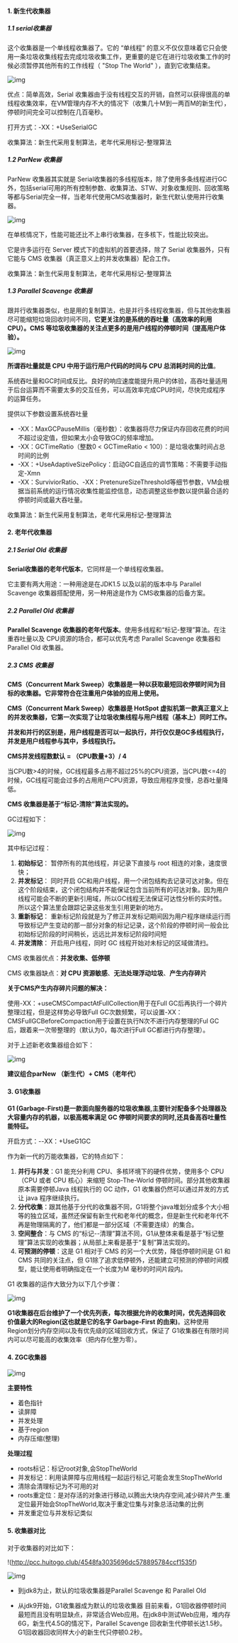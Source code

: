 #### 1. 新生代收集器

##### 1.1 serial收集器

这个收集器是一个单线程收集器了。它的 “单线程” 的意义不仅仅意味着它只会使用一条垃圾收集线程去完成垃圾收集工作，更重要的是它在进行垃圾收集工作的时候必须暂停其他所有的工作线程（ "Stop The World" ），直到它收集结束。

![img](http://pcc.huitogo.club/85a11a23128175d02fc995e14f5b6edb)



优点：简单高效，Serial 收集器由于没有线程交互的开销，自然可以获得很高的单线程收集效率，在VM管理内存不大的情况下（收集几十M到一两百M的新生代），停顿时间完全可以控制在几百毫秒。

打开方式：-XX：+UseSerialGC

收集算法：新生代采用复制算法，老年代采用标记-整理算法



##### 1.2 ParNew 收集器

ParNew 收集器其实就是 Serial收集器的多线程版本，除了使用多条线程进行GC外，包括serial可用的所有控制参数、收集算法、STW、对象收集规则、回收策略等都与Serial完全一样，当老年代使用CMS收集器时，新生代默认使用并行收集器。

![img](http://pcc.huitogo.club/80619429aff8685fefe4b1aef4e5802f)



在单核情况下，性能可能还比不上串行收集器，在多核下，性能比较突出。

它是许多运行在 Server 模式下的虚拟机的首要选择，除了 Serial 收集器外，只有它能与 CMS 收集器（真正意义上的并发收集器）配合工作。

收集算法：新生代采用复制算法，老年代采用标记-整理算法



##### 1.3 Parallel Scavenge 收集器

跟并行收集器类似，也是用的复制算法，也是并行多线程收集器，但与其他收集器尽可能缩短垃圾回收时间不同，**它更关注的是系统的吞吐量（高效率的利用CPU）。CMS 等垃圾收集器的关注点更多的是用户线程的停顿时间（提高用户体验）。**

![img](http://pcc.huitogo.club/80619429aff8685fefe4b1aef4e5802f)



**所谓吞吐量就是 CPU 中用于运行用户代码的时间与 CPU 总消耗时间的比值**。

系统吞吐量和GC时间成反比。良好的响应速度能提升用户的体验，高吞吐量适用于后台运算而不需要太多的交互任务，可以高效率完成CPU时间，尽快完成程序的运算任务。



提供以下参数设置系统吞吐量

- -XX：MaxGCPauseMillis（毫秒数）：收集器将尽力保证内存回收花费的时间不超过设定值，但如果太小会导致GC的频率增加。
- -XX：GCTimeRatio（整数0 < GCTimeRatio < 100）：是垃圾收集时间占总时间的比例
- -XX：+UseAdaptiveSizePolicy：启动GC自适应的调节策略：不需要手动指定-Xmn
- -XX：SurviviorRatio、-XX：PretenureSizeThreshold等细节参数，VM会根据当前系统的运行情况收集性能监控信息，动态调整这些参数以提供最合适的停顿时间或最大吞吐量。

收集算法：新生代采用复制算法，老年代采用标记-整理算法



#### 2. 老年代收集器

##### 2.1 Serial Old 收集器

**Serial收集器的老年代版本**，它同样是一个单线程收集器。

它主要有两大用途：一种用途是在JDK1.5 以及以前的版本中与 Parallel Scavenge 收集器搭配使用，另一种用途是作为 CMS收集器的后备方案。



##### 2.2 Parallel Old 收集器

**Parallel Scavenge 收集器的老年代版本**。使用多线程和“标记-整理”算法。在注重吞吐量以及 CPU资源的场合，都可以优先考虑 Parallel Scavenge 收集器和 Parallel Old 收集器。



##### 2.3 CMS 收集器

**CMS（Concurrent Mark Sweep）收集器是一种以获取最短回收停顿时间为目标的收集器。它非常符合在注重用户体验的应用上使用。**

**CMS（Concurrent Mark Sweep）收集器是 HotSpot 虚拟机第一款真正意义上的并发收集器，它第一次实现了让垃圾收集线程与用户线程（基本上）同时工作。**

**并发和并行的区别是，用户线程是否可以一起执行，并行仅仅是GC多线程执行，并发是用户线程参与其中，多线程执行。**



**CMS并发线程数默认 = （CPU数量+3）/ 4**

当CPU数>4的时候，GC线程最多占用不超过25%的CPU资源，当CPU数<=4的时候，GC线程可能会过多的占用用户CPU资源，导致应用程序变慢，总吞吐量降低。



**CMS 收集器是基于“标记-清除”算法实现的。**

GC过程如下：

![img](http://pcc.huitogo.club/6e2cc77b428a42ae369e58b9979bfd57)



其中标记过程：

1. **初始标记**： 暂停所有的其他线程，并记录下直接与 root 相连的对象，速度很快；
2. **并发标记**： 同时开启 GC和用户线程，用一个闭包结构去记录可达对象。但在这个阶段结束，这个闭包结构并不能保证包含当前所有的可达对象。因为用户线程可能会不断的更新引用域，所以GC线程无法保证可达性分析的实时性。所以这个算法里会跟踪记录这些发生引用更新的地方。
3. **重新标记**： 重新标记阶段就是为了修正并发标记期间因为用户程序继续运行而导致标记产生变动的那一部分对象的标记记录，这个阶段的停顿时间一般会比初始标记阶段的时间稍长，远远比并发标记阶段时间短
4. **并发清除**： 开启用户线程，同时 GC 线程开始对未标记的区域做清扫。



CMS 收集器优点：**并发收集、低停顿**

CMS 收集器缺点：**对 CPU 资源敏感**、**无法处理浮动垃圾**、**产生内存碎片**



**关于CMS产生内存碎片问题的解决：**

使用-XX：+useCMSCompactAtFullCollection用于在Full GC后再执行一个碎片整理过程，但是这样势必导致Full GC次数频繁，可以设置-XX：CMSFullGCBeforeCompaction用于设置在执行N次不进行内存整理的Ful GC后，跟着来一次带整理的（默认为0，每次进行Full GC都进行内存整理）。



对于上述新老收集器组合如下：

![img](http://pcc.huitogo.club/c3a2a3071e1d80402ca780a8aaca5a84)

**建议组合parNew （新生代）+ CMS（老年代）**



#### 3. G1收集器

**G1 (Garbage-First)是一款面向服务器的垃圾收集器,主要针对配备多个处理器及大容量内存的机器，以极高概率满足 GC 停顿时间要求的同时,还具备高吞吐量性能特征。**

开启方式：--XX：+UseG1GC



作为新一代的万能收集器，它的特点如下：

1. **并行与并发**：G1 能充分利用 CPU、多核环境下的硬件优势，使用多个 CPU（CPU 或者 CPU 核心）来缩短 Stop-The-World 停顿时间。部分其他收集器原本需要停顿Java 线程执行的 GC 动作，G1 收集器仍然可以通过并发的方式让 java 程序继续执行。
2. **分代收集**：跟其他基于分代的收集器不同，G1将整个java堆划分成多个大小相等的独立区域，虽然还保留有新生代和老年代的概念，但是新生代和老年代不再是物理隔离的了，他们都是一部分区域（不需要连续）的集合。
3. **空间整合**：与 CMS 的“标记--清理”算法不同，G1从整体来看是基于“标记整理”算法实现的收集器；从局部上来看是基于“复制”算法实现的。
4. **可预测的停顿**：这是 G1 相对于 CMS 的另一个大优势，降低停顿时间是 G1 和CMS 共同的关注点，但 G1除了追求低停顿外，还能建立可预测的停顿时间模型，能让使用者明确指定在一个长度为M 毫秒的时间片段内。



G1 收集器的运作大致分为以下几个步骤：

![img](http://pcc.huitogo.club/1339ae1f431a6096f4e264d1040af3a1)

**G1收集器在后台维护了一个优先列表，每次根据允许的收集时间，优先选择回收价值最大的Region(这也就是它的名字 Garbage-First 的由来)**。这种使用 Region划分内存空间以及有优先级的区域回收方式，保证了 G1收集器在有限时间内可以尽可能高的收集效率（把内存化整为零）。



#### 4. ZGC收集器

![img](http://pcc.huitogo.club/c3dc47e610b5938414161563fc567108)



**主要特性**

- 着色指针
- 读屏障
- 并发处理
- 基于region
- 内存压缩(整理)



**处理过程**

- roots标记：标记root对象,会StopTheWorld
- 并发标记：利用读屏障与应用线程一起运行标记,可能会发生StopTheWorld
- 清除会清理标记为不可用的对
- roots重定位：是对存活的对象进行移动,以腾出大块内存空间,减少碎片产生.重定位最开始会StopTheWorld,取决于重定位集与对象总活动集的比例
- 并发重定位与并发标记类似



#### 5. 收集器对比

对于收集器的对比如下：

!(http://pcc.huitogo.club/4548fa3035696dc578895784ccf1535f)

![img](http://pcc.huitogo.club/5530ec98eab680497dd1e4328185c2c7)

- 到jdk8为止，默认的垃圾收集器是Parallel Scavenge 和 Parallel Old

- 从jdk9开始，G1收集器成为默认的垃圾收集器 目前来看，G1回收器停顿时间最短而且没有明显缺点，非常适合Web应用。在jdk8中测试Web应用，堆内存6G，新生代4.5G的情况下，Parallel Scavenge 回收新生代停顿长达1.5秒。G1回收器回收同样大小的新生代只停顿0.2秒。